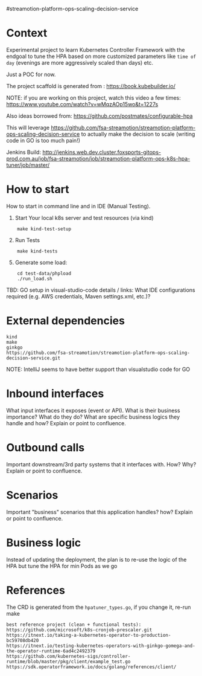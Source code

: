 #streamotion-platform-ops-scaling-decision-service
# Context

Experimental project to learn Kubernetes Controller Framework with the endgoal to tune the HPA 
based on more customized parameters like `time of day` (evenings are more aggressively scaled than days) etc. 

Just a POC for now.

The project scaffold is generated from : https://book.kubebuilder.io/ 

NOTE: if you are working on this project, watch this video a few times: https://www.youtube.com/watch?v=wMqzAOp15wo&t=1227s 

Also ideas borrowed from:
https://github.com/postmates/configurable-hpa 

This will leverage https://github.com/fsa-streamotion/streamotion-platform-ops-scaling-decision-service to actually make the decision to scale (writing code in GO is too much pain!)

Jenkins Build: http://jenkins.web.dev.cluster.foxsports-gitops-prod.com.au/job/fsa-streamotion/job/streamotion-platform-ops-k8s-hpa-tuner/job/master/ 

# How to start
How to start in command line and in IDE (Manual Testing).

1. Start Your local k8s server and test resources (via kind)

```
    make kind-test-setup
```

2. Run Tests

```
    make kind-tests
```



5. Generate some load:
```
    cd test-data/phpload
    ./run_load.sh 
```

TBD: GO setup in visual-studio-code details / links: What IDE configurations required (e.g. AWS credentials, Maven settings.xml, etc.)?

# External dependencies

```
kind
make 
ginkgo
https://github.com/fsa-streamotion/streamotion-platform-ops-scaling-decision-service.git
```

NOTE: IntelliJ seems to have better support than visualstudio code for GO

# Inbound interfaces
What input interfaces it exposes (event or API). What is their business importance?
What do they do? What are specific business logics they handle and how?
Explain or point to confluence.

# Outbound calls
Important downstream/3rd party systems that it interfaces with. How? Why?
Explain or point to confluence.

# Scenarios
Important "business" scenarios that this application handles? how? Explain or point to confluence.

# Business logic
        
Instead of updating the deployment, the plan is to re-use the logic of the HPA but tune the HPA for 
min Pods as we go

# References
The CRD is generated from the `hpatuner_types.go`, if you change it, re-run make 


    best reference project (clean + functional tests): https://github.com/microsoft/k8s-cronjob-prescaler.git
    https://itnext.io/taking-a-kubernetes-operator-to-production-bc59708db420
    https://itnext.io/testing-kubernetes-operators-with-ginkgo-gomega-and-the-operator-runtime-6ad4c2492379
    https://github.com/kubernetes-sigs/controller-runtime/blob/master/pkg/client/example_test.go
    https://sdk.operatorframework.io/docs/golang/references/client/

